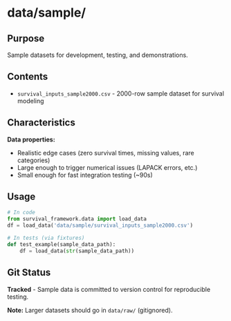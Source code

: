 # data/sample/

## Purpose

Sample datasets for development, testing, and demonstrations.

## Contents

- `survival_inputs_sample2000.csv` - 2000-row sample dataset for survival modeling

## Characteristics

**Data properties:**
- Realistic edge cases (zero survival times, missing values, rare categories)
- Large enough to trigger numerical issues (LAPACK errors, etc.)
- Small enough for fast integration testing (~90s)

## Usage

```python
# In code
from survival_framework.data import load_data
df = load_data('data/sample/survival_inputs_sample2000.csv')

# In tests (via fixtures)
def test_example(sample_data_path):
    df = load_data(str(sample_data_path))
```

## Git Status

**Tracked** - Sample data is committed to version control for reproducible testing.

**Note:** Larger datasets should go in `data/raw/` (gitignored).

